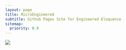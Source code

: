 ```yaml
---
layout: page
title: MicroEngineered
subtitle: Github Pages Site for Engineered Eloquence
sitemap:
  priority: 0.9
---
```


<img src="{{ '/assets/img/apple-touch-icon-144-precomposed.png' | prepend: site.baseurl }}" id="about-img">